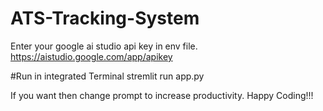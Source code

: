 # ATS-Tracking-System

Enter your google ai studio api key in env file.
https://aistudio.google.com/app/apikey

#Run in integrated Terminal
stremlit run app.py

If you want then change prompt to increase productivity.
Happy Coding!!!
